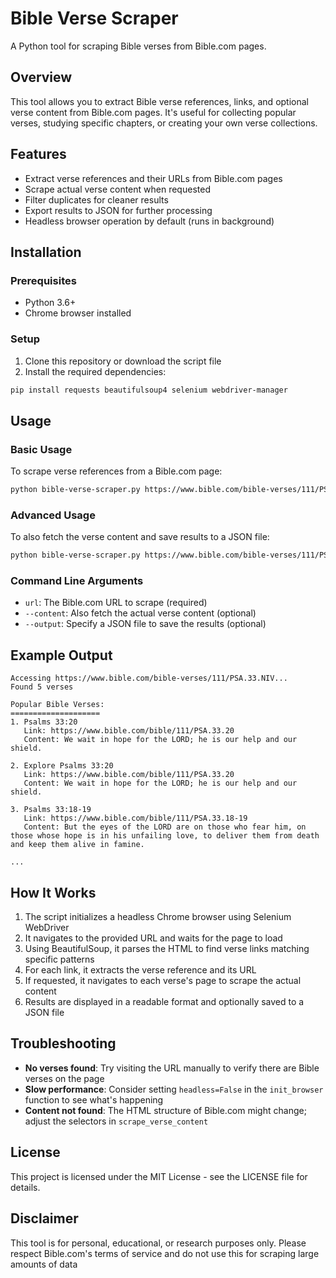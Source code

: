 # Bible Verse Scraper

A Python tool for scraping Bible verses from Bible.com pages.

## Overview

This tool allows you to extract Bible verse references, links, and optional verse content from Bible.com pages. It's useful for collecting popular verses, studying specific chapters, or creating your own verse collections.

## Features

- Extract verse references and their URLs from Bible.com pages
- Scrape actual verse content when requested
- Filter duplicates for cleaner results
- Export results to JSON for further processing
- Headless browser operation by default (runs in background)

## Installation

### Prerequisites

- Python 3.6+
- Chrome browser installed

### Setup

1. Clone this repository or download the script file
2. Install the required dependencies:

```bash
pip install requests beautifulsoup4 selenium webdriver-manager
```

## Usage

### Basic Usage

To scrape verse references from a Bible.com page:

```bash
python bible-verse-scraper.py https://www.bible.com/bible-verses/111/PSA.33.NIV
```

### Advanced Usage

To also fetch the verse content and save results to a JSON file:

```bash
python bible-verse-scraper.py https://www.bible.com/bible-verses/111/PSA.33.NIV --content --output verses.json
```

### Command Line Arguments

- `url`: The Bible.com URL to scrape (required)
- `--content`: Also fetch the actual verse content (optional)
- `--output`: Specify a JSON file to save the results (optional)

## Example Output

```
Accessing https://www.bible.com/bible-verses/111/PSA.33.NIV...
Found 5 verses

Popular Bible Verses:
====================
1. Psalms 33:20
   Link: https://www.bible.com/bible/111/PSA.33.20
   Content: We wait in hope for the LORD; he is our help and our shield.

2. Explore Psalms 33:20
   Link: https://www.bible.com/bible/111/PSA.33.20
   Content: We wait in hope for the LORD; he is our help and our shield.

3. Psalms 33:18-19
   Link: https://www.bible.com/bible/111/PSA.33.18-19
   Content: But the eyes of the LORD are on those who fear him, on those whose hope is in his unfailing love, to deliver them from death and keep them alive in famine.

...
```

## How It Works

1. The script initializes a headless Chrome browser using Selenium WebDriver
2. It navigates to the provided URL and waits for the page to load
3. Using BeautifulSoup, it parses the HTML to find verse links matching specific patterns
4. For each link, it extracts the verse reference and its URL
5. If requested, it navigates to each verse's page to scrape the actual content
6. Results are displayed in a readable format and optionally saved to a JSON file

## Troubleshooting

- **No verses found**: Try visiting the URL manually to verify there are Bible verses on the page
- **Slow performance**: Consider setting `headless=False` in the `init_browser` function to see what's happening
- **Content not found**: The HTML structure of Bible.com might change; adjust the selectors in `scrape_verse_content`

## License

This project is licensed under the MIT License - see the LICENSE file for details.

## Disclaimer

This tool is for personal, educational, or research purposes only. Please respect Bible.com's terms of service and do not use this for scraping large amounts of data
